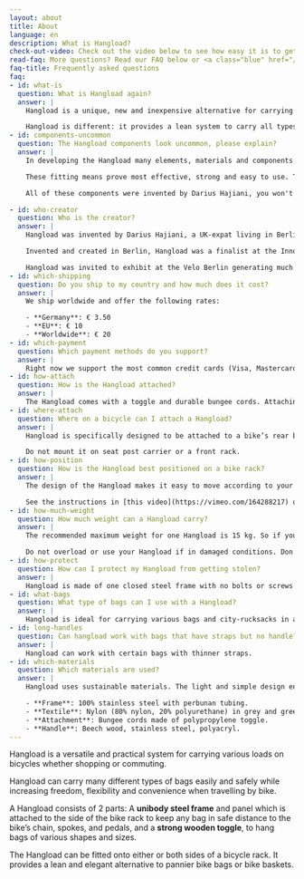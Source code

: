 ```yaml
---
layout: about
title: About
language: en
description: What is Hangload?
check-out-video: Check out the video below to see how easy it is to get going.
read-faq: More questions? Read our FAQ below or <a class="blue" href="/contact">get in touch with us</a>!
faq-title: Frequently asked questions
faq:
- id: what-is
  question: What is Hangload again?
  answer: |
    Hangload is a unique, new and inexpensive alternative for carrying bags and rucksacks on the bicycle. Bicycle baskets and bags are useful, but can restrict the type of bag or load that can be transported.

    Hangload is different: it provides a lean system to carry all types of bags of various shapes and sizes. Thanks to Hangload, any bag can be a bicycle bag.
- id: components-uncommon
  question: The Hangload components look uncommon, please explain?
  answer: |
    In developing the Hangload many elements, materials and components were tested. It was probably the inventor's experience with sailing knots and equipment that helped him develop the robust and adjustable toggle used together with the bungee cords, which fasten with a simple knotting procedure (easier than tying shoe laces). 

    These fitting means prove most effective, strong and easy to use. They provide an additional and useful function for securing the bags further that no other embodiments can match---the Ariana technique (see the video [above](#instructions-video)).

    All of these components were invented by Darius Hajiani, you won't come across them anywhere else.

- id: who-creator
  question: Who is the creator?
  answer: |
    Hangload was invented by Darius Hajiani, a UK-expat living in Berlin.  He was looking for a better way to transport grocery bags by bicycle.  After researching, experimenting with different materials, and extensive testing, he came up with the Hangload system.

    Invented and created in Berlin, Hangload was a finalist at the Innovation Price Berlin (Innovationpreis Berlin Brandenburg) and garnered media interest.  

    Hangload was invited to exhibit at the Velo Berlin generating much interest and requests from the public and bicycle shops in Berlin.
- id: which-shipping
  question: Do you ship to my country and how much does it cost?
  answer: |
    We ship worldwide and offer the following rates:

    - **Germany**: € 3.50
    - **EU**: € 10
    - **Worldwide**: € 20
- id: which-payment
  question: Which payment methods do you support?
  answer: |
    Right now we support the most common credit cards (Visa, Mastercard) and PayPal. You can also pay via bank transfer to our bank account.
- id: how-attach
  question: How is the Hangload attached?
  answer: |
    The Hangload comes with a toggle and durable bungee cords. Attaching it to your bike takes under a minute and requires no tools or technical skills. Detailed printed descriptions are included in the package. Check out the video [above](#instructions-video) to see how a Hangload is installed in real-time.
- id: where-attach
  question: Where on a bicycle can I attach a Hangload?
  answer: |
    Hangload is specifically designed to be attached to a bike’s rear bike rack/rear carrier.

    Do not mount it on seat post carrier or a front rack.
- id: how-position
  question: How is the Hangload best positioned on a bike rack?
  answer: |
    The design of the Hangload makes it easy to move according to your needs, e.g. taller people would want to slide it a bit further back to avoid interfering with their pedalling.

    See the instructions in [this video](https://vimeo.com/164288217) on how to securely position your Hangload.
- id: how-much-weight
  question: How much weight can a Hangload carry?
  answer: |
    The recommended maximum weight for one Hangload is 15 kg. So if you use two Hangloads, the maximum weight to carry one your bike is 30 kg.

    Do not overload or use your Hangload if in damaged conditions. Don't load more weight than your bike rack can carry. Make sure your Hangload and fastened bag are firmly and securely attached.
- id: how-protect
  question: How can I protect my Hangload from getting stolen?
  answer: |
    Hangload is made of one closed steel frame with no bolts or screws attached. Just pass your bike lock or chain through the Hangload frame when locking your bike.
- id: what-bags
  question: What type of bags can I use with a Hangload?
  answer: |
    Hangload is ideal for carrying various bags and city-rucksacks in all shapes and sizes. It works best with bags with a soft handle.
- id: long-handles
  question: Can hangload work with bags that have straps but no handle?
  answer: |
    Hangload can work with certain bags with thinner straps.
- id: which-materials
  question: Which materials are used?
  answer: |
    Hangload uses sustainable materials. The light and simple design ensures an efficient use of raw materials and energy consumption in the process. Tha materials used are:

    - **Frame**: 100% stainless steel with perbunan tubing.
    - **Textile**: Nylon (80% nylon, 20% polyurethane) in grey and green.
    - **Attachment**: Bungee cords made of polypropylene toggle.
    - **Handle**: Beech wood, stainless steel, polyacryl.
---
```


Hangload is a versatile and practical system for carrying various loads on bicycles whether shopping or commuting.

Hangload can carry many different types of bags easily and safely while increasing freedom, flexibility and convenience when travelling by bike.

A Hangload consists of 2 parts: A **unibody steel frame** and panel
which is attached to the side of the bike rack to keep any bag in safe distance to the bike’s chain, spokes, and pedals, and a **strong wooden toggle**, to hang bags of various shapes and sizes.

The Hangload can be fitted onto either or both sides of a bicycle rack. It provides a lean and elegant alternative to pannier bike bags or bike baskets.
